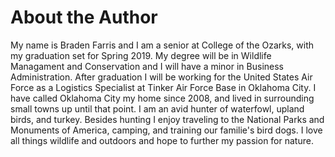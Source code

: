 # About the Author

My name is Braden Farris and I am a senior at College of the Ozarks, with my graduation set for Spring 2019. My degree will be in Wildlife Managament and Conservation and I will have a minor in Business Administration. After graduation I will be working for the United States Air Force as a Logistics Specialist at Tinker Air Force Base in Oklahoma City. I have called Oklahoma City my home since 2008, and lived in surrounding small towns up until that point. I am an avid hunter of waterfowl, upland birds, and turkey. Besides hunting I enjoy traveling to the National Parks and Monuments of America, camping, and training our familie's bird dogs. I love all things wildlife and outdoors and hope to further my passion for nature. 
